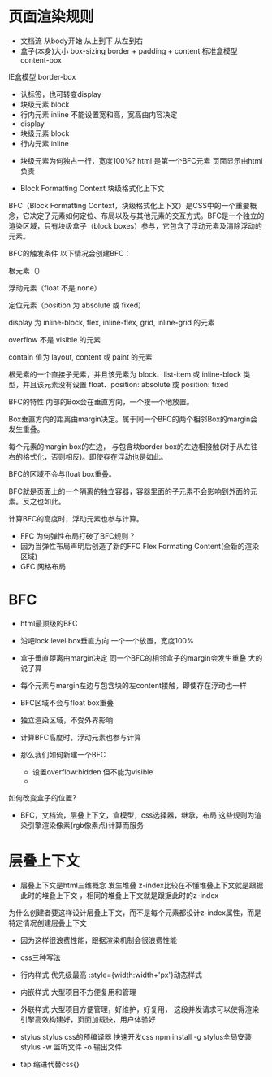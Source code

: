 
# 页面渲染规则
- 文档流
   从body开始 从上到下 从左到右
- 盒子(本身)大小 box-sizing border + padding + content 标准盒模型  content-box

IE盒模型 border-box
- 认标签，也可转变display
 - 块级元素 block
 - 行内元素 inline 不能设置宽和高，宽高由内容决定
- display
 - 块级元素 block
 - 行内元素 inline
 * 块级元素为何独占一行，宽度100%?
 html 是第一个BFC元素
   页面显示由html负责 
- Block Formatting Context 块级格式化上下文
 
 BFC（Block Formatting Context，块级格式化上下文）是CSS中的一个重要概念，它决定了元素如何定位、布局以及与其他元素的交互方式。BFC是一个独立的渲染区域，只有块级盒子（block boxes）参与，它包含了浮动元素及清除浮动的元素。

BFC的触发条件
以下情况会创建BFC：

根元素（<html>）

浮动元素（float 不是 none）

定位元素（position 为 absolute 或 fixed）

display 为 inline-block, flex, inline-flex, grid, inline-grid 的元素

overflow 不是 visible 的元素

contain 值为 layout, content 或 paint 的元素

根元素的一个直接子元素，并且该元素为 block、list-item 或 inline-block 类型，并且该元素没有设置 float、position: absolute 或 position: fixed

BFC的特性
内部的Box会在垂直方向，一个接一个地放置。

Box垂直方向的距离由margin决定。属于同一个BFC的两个相邻Box的margin会发生重叠。

每个元素的margin box的左边， 与包含块border box的左边相接触(对于从左往右的格式化，否则相反)。即使存在浮动也是如此。

BFC的区域不会与float box重叠。

BFC就是页面上的一个隔离的独立容器，容器里面的子元素不会影响到外面的元素。反之也如此。

计算BFC的高度时，浮动元素也参与计算。
- FFC
为何弹性布局打破了BFC规则？
- 因为当弹性布局声明后创造了新的FFC Flex Formating Content(全新的渲染区域)
- GFC 网格布局
# BFC
- html最顶级的BFC
- 沿吧lock level box垂直方向 一个一个放置，宽度100%
- 盒子垂直距离由margin决定
同一个BFC的相邻盒子的margin会发生重叠 大的说了算
- 每个元素与margin左边与包含块的左content接触，即使存在浮动也一样
- BFC区域不会与float box重叠
- 独立渲染区域，不受外界影响
- 计算BFC高度时，浮动元素也参与计算

- 那么我们如何新建一个BFC
  - 设置overflow:hidden 但不能为visible
  - 


如何改变盒子的位置?
- BFC，文档流，层叠上下文，盒模型，css选择器，继承，布局 这些规则为渲染引擎渲染像素(rgb像素点)计算而服务
# 层叠上下文 
- 层叠上下文是html三维概念 发生堆叠 z-index比较在不懂堆叠上下文就是跟据此时的堆叠上下文 ，相同的堆叠上下文就是跟据此时的z-index

为什么创建者要这样设计层叠上下文，而不是每个元素都设计z-index属性，而是特定情况创建层叠上下文
- 因为这样很浪费性能，跟据渲染机制会很浪费性能

- css三种写法
- 行内样式
  优先级最高 
  :style={width:width+'px'}动态样式
- 内嵌样式 
大型项目不方便复用和管理
- 外联样式
  大型项目方便管理，好维护，好复用，
  这段并发请求可以使得渲染引擎高效构建好，页面加载快，用户体验好
- stylus
  stylus css的预编译器
  快速开发css
  npm install -g stylus全局安装
  stylus -w 监听文件 -o 输出文件
- tap 缩进代替css{}


